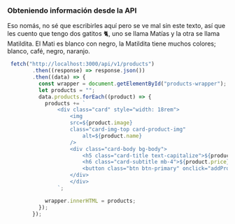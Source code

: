 ### Obteniendo información desde la API
Eso nomás, no sé que escribirles aquí pero se ve mal sin este texto, así que les cuento que tengo dos gatitos 🐈, uno se llama Matías y la otra se llama Matildita. El Mati es blanco con negro, la Matildita tiene muchos colores; blanco, café, negro, naranjo. 
<div class='w-2/3 mt-10'>

```javascript {all}{maxHeight:'320px'}
 fetch("http://localhost:3000/api/v1/products")
        .then((response) => response.json())
        .then((data) => {
          const wrapper = document.getElementById("products-wrapper");
          let products = "";
          data.products.forEach((product) => {
            products += `
                <div class="card" style="width: 18rem">
                    <img
                    src=${product.image}
                    class="card-img-top card-product-img"
                        alt=${product.name}
                    />
                    <div class="card-body bg-body">
                        <h5 class="card-title text-capitalize">${product.name}</h5>
                        <h6 class="card-subtitle mb-4">${product.price}</h6>
                        <button class="btn btn-primary" onclick="addProductToCart('{{this._id}}')">Agregar al carrito</button>
                    </div>
                    </div>
                `;

            wrapper.innerHTML = products;
          });
        });

```
</div>